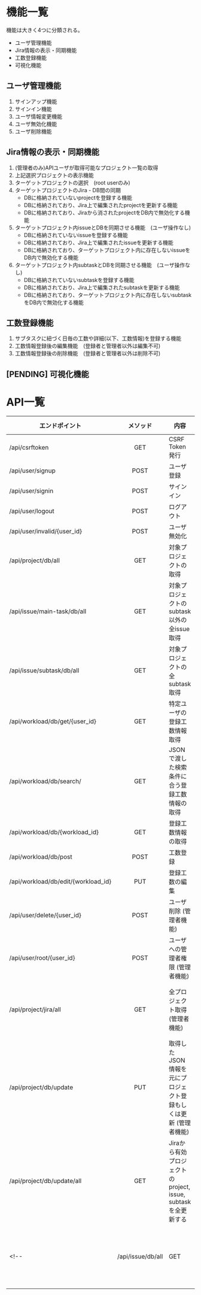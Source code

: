 

# 機能一覧

機能は大きく4つに分類される。
- ユーザ管理機能
- Jira情報の表示・同期機能
- 工数登録機能
- 可視化機能


## ユーザ管理機能
1. サインアップ機能
1. サインイン機能
1. ユーザ情報変更機能
1. ユーザ無効化機能
1. ユーザ削除機能


## Jira情報の表示・同期機能
1. (管理者のみ)APIユーザが取得可能なプロジェクト一覧の取得
1. 上記選択プロジェクトの表示機能
1. ターゲットプロジェクトの選択　(root userのみ)
1. ターゲットプロジェクトのJira - DB間の同期
    - DBに格納されていないprojectを登録する機能
    - DBに格納されており、Jira上で編集されたprojectを更新する機能
    - DBに格納されており、Jiraから消されたprojectをDB内で無効化する機能
1. ターゲットプロジェクト内issueとDBを同期させる機能　(ユーザ操作なし)
    - DBに格納されていないissueを登録する機能
    - DBに格納されており、Jira上で編集されたissueを更新する機能
    - DBに格納されており、ターゲットプロジェクト内に存在しないissueをDB内で無効化する機能
1. ターゲットプロジェクト内subtaskとDBを同期させる機能　(ユーザ操作なし)
    - DBに格納されていないsubtaskを登録する機能
    - DBに格納されており、Jira上で編集されたsubtaskを更新する機能
    - DBに格納されており、ターゲットプロジェクト内に存在しないsubtaskをDB内で無効化する機能


## 工数登録機能
1. サブタスクに紐づく日毎の工数や詳細(以下、工数情報)を登録する機能
1. 工数情報登録後の編集機能　(登録者と管理者以外は編集不可)
1. 工数情報登録後の削除機能　(登録者と管理者以外は削除不可)

## [PENDING] 可視化機能



# API一覧

| エンドポイント | メソッド | 内容 | JWT | CSRF token | remark |
| --- | :---: | --- | :---: | :---: | --- |
| /api/csrftoken | GET | CSRF Token発行 | ？ | ？ | - |
| /api/user/signup | POST | ユーザ登録 | ？ | ？ | - |
| /api/user/signin | POST | サインイン | O | O | - |
| /api/user/logout | POST | ログアウト | ？ | ？ | - |
| /api/user/invalid/{user_id} | POST | ユーザ無効化 | ？ | ？ | - |
| /api/project/db/all | GET | 対象プロジェクトの取得 | ？ | ？ | - |
| /api/issue/main-task/db/all | GET | 対象プロジェクトのsubtask以外の全issue取得 | ？ | ？ | - |
| /api/issue/subtask/db/all | GET | 対象プロジェクトの全subtask取得 | ？ | ？ | - |
| /api/workload/db/get/{user_id} | GET | 特定ユーザの登録工数情報取得 | ？ | ？ | - |
| /api/workload/db/search/ | GET | JSONで渡した検索条件に合う登録工数情報の取得 | ？ | ？ | - |
| /api/workload/db/{workload_id} | GET | 登録工数情報の取得 | ？ | ？ | - |
| /api/workload/db/post | POST | 工数登録 | ？ | ？ | - |
| /api/workload/db/edit/{workload_id} | PUT | 登録工数の編集 | ？ | ？ | - |
| /api/user/delete/{user_id} | POST | ユーザ削除 (管理者機能) | ？ | ？ | - |
| /api/user/root/{user_id} | POST | ユーザへの管理者権限 (管理者機能) | ？ | ？ | - |
| /api/project/jira/all | GET | 全プロジェクト取得 (管理者機能) | ？ | ？ | APIユーザ権限内の全プロジェクト |
| /api/project/db/update | PUT | 取得したJSON情報を元にプロジェクト登録もしくは更新 (管理者機能) | ？ | ？ | - |
| /api/project/db/update/all | GET | Jiraから有効プロジェクトのproject, issue, subtaskを全更新する | ？ | ？ | - |
<!-- | /api/issue/db/all | GET | 対象プロジェクトの全issue取得 | ？ | ？ | - | -->

